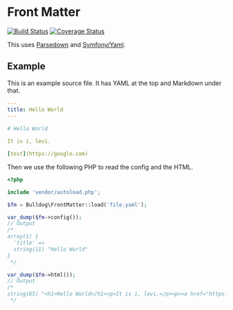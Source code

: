 # Front Matter

[![Build Status](https://travis-ci.org/bulldogcreative/front-matter.svg?branch=master)](https://travis-ci.org/bulldogcreative/front-matter)
[![Coverage Status](https://coveralls.io/repos/github/bulldogcreative/front-matter/badge.svg?branch=master)](https://coveralls.io/github/bulldogcreative/front-matter?branch=master)

This uses [Parsedown](http://parsedown.org/) and 
[Symfony/Yaml](https://symfony.com/doc/current/components/yaml.html).

## Example

This is an example source file. It has YAML at the top and Markdown under that.

```yaml
---
title: Hello World
---
    
# Hello World

It is i, levi.

[test](https://google.com)
```

Then we use the following PHP to read the config and the HTML.

```php
<?php

include 'vendor/autoload.php';

$fm = Bulldog\FrontMatter::load('file.yaml');

var_dump($fm->config());
// Output
/*
array(1) {
  'title' =>
  string(11) "Hello World"
}
 */

var_dump($fm->html());
// Output
/*
string(85) "<h1>Hello World</h1><p>It is i, levi.</p><p><a href="https://google.com">test</a></p>"
 */
```
